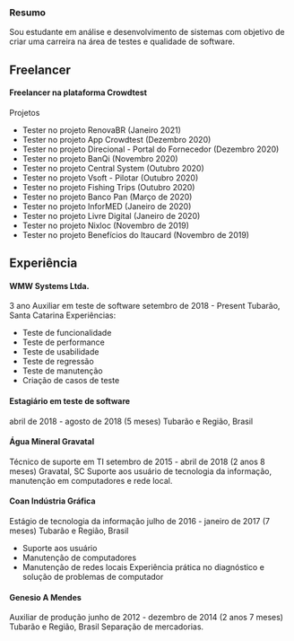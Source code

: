 


### Resumo
Sou estudante em análise e desenvolvimento de sistemas com objetivo
de criar uma carreira na área de testes e qualidade de software.

## Freelancer

#### Freelancer na plataforma Crowdtest
Projetos
- Tester no projeto RenovaBR (Janeiro 2021)
- Tester no projeto App Crowdtest (Dezembro 2020)
- Tester no projeto Direcional - Portal do Fornecedor (Dezembro 2020)
- Tester no projeto BanQi (Novembro 2020)
- Tester no projeto Central System (Outubro 2020)
- Tester no projeto Vsoft - Pilotar (Outubro 2020)
- Tester no projeto Fishing Trips (Outubro 2020)
- Tester no projeto Banco Pan (Março de 2020)
- Tester no projeto InforMED (Janeiro de 2020)
- Tester no projeto Livre Digital (Janeiro de 2020)
- Tester no projeto Nixloc (Novembro de 2019)
- Tester no projeto Benefícios do Itaucard (Novembro de 2019)

## Experiência

#### WMW Systems Ltda.
3 ano
Auxiliar em teste de software
setembro de 2018 - Present 
Tubarão, Santa Catarina
Experiências:
- Teste de funcionalidade
- Teste de performance
- Teste de usabilidade
- Teste de regressão
- Teste de manutenção
- Criação de casos de teste

#### Estagiário em teste de software
abril de 2018 - agosto de 2018 (5 meses)
Tubarão e Região, Brasil

#### Água Mineral Gravatal
Técnico de suporte em TI
setembro de 2015 - abril de 2018 (2 anos 8 meses)
Gravatal, SC
Suporte aos usuário de tecnologia da informação, manutenção em
computadores e rede local.

#### Coan Indústria Gráfica
Estágio de tecnologia da informação
julho de 2016 - janeiro de 2017 (7 meses)
Tubarão e Região, Brasil
- Suporte aos usuário
- Manutenção de computadores
- Manutenção de redes locais
Experiência prática no diagnóstico e solução de problemas de computador

#### Genesio A Mendes
Auxiliar de produção
junho de 2012 - dezembro de 2014 (2 anos 7 meses)
Tubarão e Região, Brasil
Separação de mercadorias.

